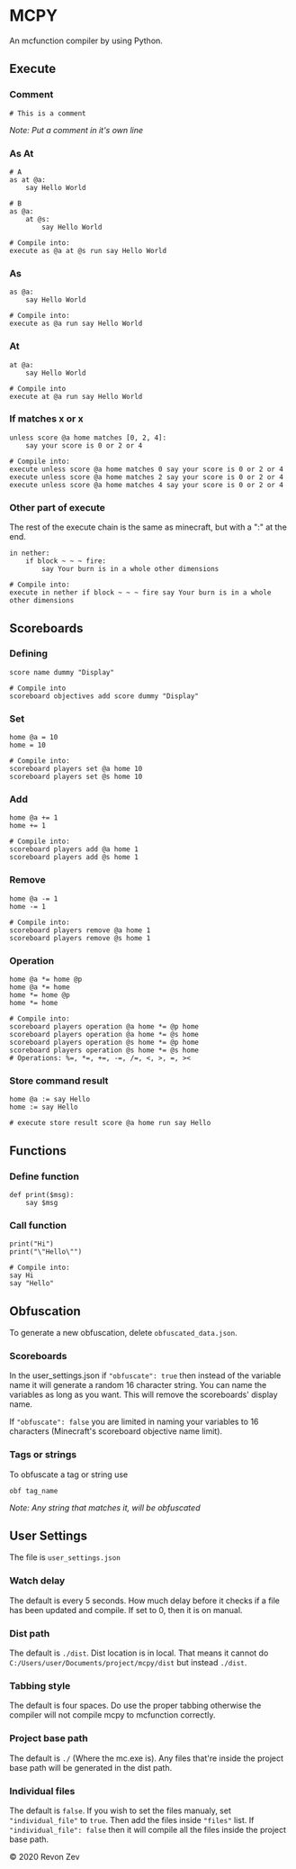 # MCPY
An mcfunction compiler by using Python.

## Execute

### Comment
```
# This is a comment
```
*Note: Put a comment in it's own line*

### As At
```
# A
as at @a:
    say Hello World

# B
as @a:
    at @s:
        say Hello World

# Compile into:
execute as @a at @s run say Hello World
```

### As
```
as @a:
    say Hello World

# Compile into:
execute as @a run say Hello World
```

### At
```
at @a:
    say Hello World

# Compile into
execute at @a run say Hello World
```

### If matches x or x
```
unless score @a home matches [0, 2, 4]:
    say your score is 0 or 2 or 4

# Compile into:
execute unless score @a home matches 0 say your score is 0 or 2 or 4
execute unless score @a home matches 2 say your score is 0 or 2 or 4
execute unless score @a home matches 4 say your score is 0 or 2 or 4
```

### Other part of execute
The rest of the execute chain is the same as minecraft, but with a ":" at the end.
```
in nether:
    if block ~ ~ ~ fire:
        say Your burn is in a whole other dimensions

# Compile into:
execute in nether if block ~ ~ ~ fire say Your burn is in a whole other dimensions
```

## Scoreboards

### Defining
```
score name dummy "Display"

# Compile into
scoreboard objectives add score dummy "Display"
```

### Set
```
home @a = 10
home = 10

# Compile into:
scoreboard players set @a home 10
scoreboard players set @s home 10
```

### Add
```
home @a += 1
home += 1

# Compile into:
scoreboard players add @a home 1
scoreboard players add @s home 1
```

### Remove
```
home @a -= 1
home -= 1

# Compile into:
scoreboard players remove @a home 1
scoreboard players remove @s home 1
```

### Operation
```
home @a *= home @p
home @a *= home
home *= home @p
home *= home

# Compile into:
scoreboard players operation @a home *= @p home
scoreboard players operation @a home *= @s home
scoreboard players operation @s home *= @p home
scoreboard players operation @s home *= @s home
# Operations: %=, *=, +=, -=, /=, <, >, =, ><
```

### Store command result
```
home @a := say Hello
home := say Hello

# execute store result score @a home run say Hello
```

## Functions
### Define function
```
def print($msg):
    say $msg
```

### Call function
```
print("Hi")
print("\"Hello\"")

# Compile into:
say Hi
say "Hello"
```

## Obfuscation
To generate a new obfuscation, delete `obfuscated_data.json`.
### Scoreboards
In the user_settings.json if `"obfuscate": true` then instead of the variable name it will generate a random 16 character string. You can name the variables as long as you want. This will remove the scoreboards' display name.

If `"obfuscate": false` you are limited in naming your variables to 16 characters (Minecraft's scoreboard objective name limit).

### Tags or strings
To obfuscate a tag or string use 
```
obf tag_name
```

*Note: Any string that matches it, will be obfuscated*

## User Settings
The file is `user_settings.json`

### Watch delay
The default is every 5 seconds. How much delay before it checks if a file has been updated and compile. If set to 0, then it is on manual.

### Dist path
The default is `./dist`. Dist location is in local. That means it cannot do `C:/Users/user/Documents/project/mcpy/dist` but instead `./dist`.

### Tabbing style
The default is four spaces. Do use the proper tabbing otherwise the compiler will not compile mcpy to mcfunction correctly.

### Project base path
The default is `./` (Where the mc.exe is). Any files that're inside the project base path will be generated in the dist path.

### Individual files
The default is `false`. If you wish to set the files manualy, set `"individual_file"` to `true`. Then add the files inside `"files"` list. If `"individual_file": false` then it will compile all the files inside the project base path.

© 2020 Revon Zev
